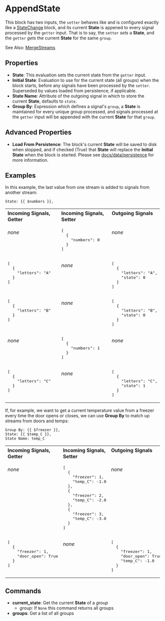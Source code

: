 AppendState
===========
This block has two inputs, the `setter` behaves like and is configured exactly like a [StateChange](state_change.md) block, and its current **State** is appened to every signal processed by the `getter` input. That is to say, the `setter` *sets* a **State**, and the `getter` *gets* the current **State** for the same `group`.

See Also: [MergeStreams](https://blocks.n.io/MergeStreams)

Properties
----------
- **State**: This evaluation sets the current state from the `getter` input.
- **Initial State**: Evaluation to use for the current state (all groups) when the block starts, before any signals have been processed by the `setter`. Superseded by values loaded from persistence, if applicable.
- **State Name**: Attribute of the outgoing signal in which to store the current **State**, defaults to `state`.
- **Group By**: Expression which defines a signal's `group`, a **State** is maintained for every unique group processed, and signals processed at the `getter` input will be appended with the current **State** for that `group`.

Advanced Properties
-------------------
- **Load From Persistence**: The block's current **State** will be saved to disk when stopped, and if checked (True) that **State** will replace the **Initial State** when the block is started. Please see [docs/data/persistence](https://docs.n.io/data/persistence.html) for more information.

Examples
--------
In this example, the last value from one stream is added to signals from another stream:
```
State: {{ $numbers }},
```
<table width=100%>
<tr valign="top">
<th align="left">Incoming Signals, Getter</th>
<th align="left">Incoming Signals, Setter</th>
<th align="left">Outgoing Signals</th>
</tr>

<tr valign="top">
<td>

*none*
</td>
<td>
<pre>
[
  {
    "numbers": 0
  }
]
</pre>
</td>
<td>

*none*
</td>
</tr>

<tr valign="top">
<td>
<pre>
[
  {
    "letters": "A"
  }
]
</pre>
</td>
<td>

*none*
</td>
<td>
<pre>
[
  {
    "letters": "A",
    "state": 0
  }
]
</pre>
</td>
</tr>

<tr valign="top">
<td>
<pre>
[
  {
    "letters": "B"
  }
]
</pre>
</td>
<td>

*none*
</td>
<td>
<pre>
[
  {
    "letters": "B",
    "state": 0
  }
]
</pre>
</td>
</tr>

<tr valign="top">
<td>

*none*
</td>
<td>
<pre>
[
  {
    "numbers": 1
  }
]
</pre>
</td>
<td>

*none*
</td>
</tr>

<tr valign="top">
<td>
<pre>
[
  {
    "letters": "C"
  }
]
</pre>
</td>
<td>

*none*
</td>
<td>
<pre>
[
  {
    "letters": "C",
    "state": 1
  }
]
</pre>
</td>
</tr>
</table>

If, for example, we want to get a current temperature value from a freezer every time the door opens or closes, we can use **Group By** to match up streams from doors and temps:

```
Group By: {{ $freezer }},
State: {{ $temp_C }},
State Name: temp_C
```
<table width=100%>
<tr valign="top">
<th align="left">Incoming Signals, Getter</th>
<th align="left">Incoming Signals, Setter</th>
<th align="left">Outgoing Signals</th>
</tr>

<tr valign="top">
<td>

*none*
</td>
<td>
<pre>
[
  {
    "freezer": 1,
    "temp_C": -1.0
  },
  {
    "freezer": 2,
    "temp_C": -2.0
  },
  {
    "freezer": 3,
    "temp_C": -3.0
  }
]
</pre>
</td>
<td>

*none*
</td>
</tr>

<tr valign="top">
<td>
<pre>
[
  {
    "freezer": 1,
    "door_open": True
  }
]
</pre>
</td>
<td>

*none*
</td>
<td>
<pre>
[
  {
    "freezer": 1,
    "door_open": True,
    "temp_C": -1.0
  }
]
</pre>
</td>
</tr>
</table>

Commands
--------
- **current_state**: Get the current **State** of a *group*
  - *group*: If `None` this command returns all groups
- **groups**: Get a list of all groups

